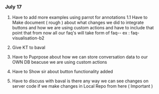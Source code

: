 ### July 17

1. Have to add more examples using parrot for annotations
    1.1 Have to Make document ( rough ) about what changes we did to integrate buttons
        and how we are using custom actions  and have to include that point that from now 
        all our faq's will take form of faq-<category-name>-<batch-number>
                            ex : faq-visualisation-b2

2. Give KT to baval

3. Have to Puprpose about how we can store conversation data to our OWN DB beacuse we are using custom actions

4. Have to Show sir about button functionality added

5. Have to discuss with baval is there any way we can see changes on server code if we make changes in Local Repo from here ( Important )
